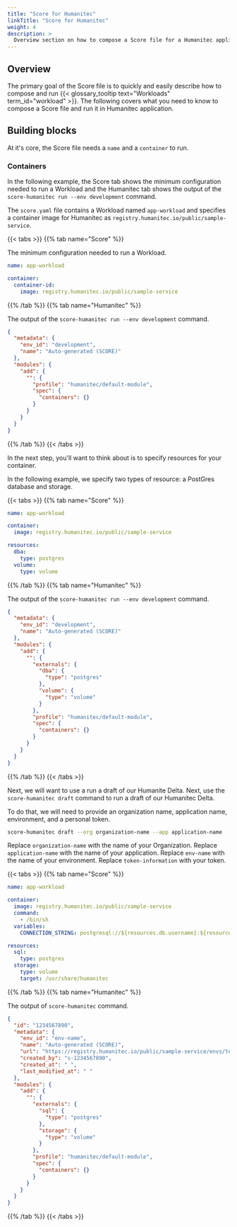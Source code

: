 ```yaml
---
title: "Score for Humanitec"
linkTitle: "Score for Humanitec"
weight: 4
description: >
  Overview section on how to compose a Score file for a Humanitec application.
---
```


## Overview

The primary goal of the Score file is to quickly and easily describe how to compose and run {{< glossary_tooltip text="Workloads" term_id="workload" >}}. The following covers what you need to know to compose a Score file and run it in Humanitec application.

## Building blocks

At it's core, the Score file needs a `name` and a `container` to run.

### Containers

In the following example, the Score tab shows the minimum configuration needed to run a Workload and the Humanitec tab shows the output of the `score-humanitec run --env development` command.

The `score.yaml` file contains a Workload named `app-workload` and specifies a container image for Humanitec as `registry.humanitec.io/public/sample-service`.

{{< tabs >}}
{{% tab name="Score" %}}

The minimum configuration needed to run a Workload.

```yml
name: app-workload

container:
  container-id:
    image: registry.humanitec.io/public/sample-service
```

{{% /tab %}}
{{% tab name="Humanitec" %}}

The output of the `score-humanitec run --env development` command.

```json
{
  "metadata": {
    "env_id": "development",
    "name": "Auto-generated (SCORE)"
  },
  "modules": {
    "add": {
      "": {
        "profile": "humanitec/default-module",
        "spec": {
          "containers": {}
        }
      }
    }
  }
}
```

{{% /tab %}}
{{< /tabs >}}

In the next step, you'll want to think about is to specify resources for your container.

In the following example, we specify two types of resource: a PostGres database and storage.

{{< tabs >}}
{{% tab name="Score" %}}

```yml
name: app-workload

container:
  image: registry.humanitec.io/public/sample-service

resources:
  dba:
    type: postgres
  volume:
    type: volume
```

{{% /tab %}}
{{% tab name="Humanitec" %}}

The output of the `score-humanitec run --env development` command.

```json
{
  "metadata": {
    "env_id": "development",
    "name": "Auto-generated (SCORE)"
  },
  "modules": {
    "add": {
      "": {
        "externals": {
          "dba": {
            "type": "postgres"
          },
          "volume": {
            "type": "volume"
          }
        },
        "profile": "humanitec/default-module",
        "spec": {
          "containers": {}
        }
      }
    }
  }
}
```

{{% /tab %}}
{{< /tabs >}}

Next, we will want to use a run a draft of our Humanite Delta.
Next, use the `score-humanitec draft` command to run a draft of our Humanitec Delta.

To do that, we will need to provide an organization name, application name, environment, and a personal token.

```bash
score-humanitec draft --org organization-name --app application-name  --env env-name --token token-information
```

Replace `organization-name` with the name of your Organization.
Replace `application-name` with the name of your application.
Replace `env-name` with the name of your environment.
Replace `token-information` with your token.

{{< tabs >}}
{{% tab name="Score" %}}

```yaml
name: app-workload

container:
  image: registry.humanitec.io/public/sample-service
  command:
    - /bin/sh
  variables:
    CONNECTION_STRING: postgresql://${resources.db.username}:${resources.db.password}@${resources.db.host}:${resources.db.port}/${resources.db.name}

resources:
  sql:
    type: postgres
  storage:
    type: volume
    target: /usr/share/humanitec
```

{{% /tab %}}
{{% tab name="Humanitec" %}}

The output of `score-humanitec` command.

```json
{
  "id": "1234567890",
  "metadata": {
    "env_id": "env-name",
    "name": "Auto-generated (SCORE)",
    "url": "https://registry.humanitec.io/public/sample-service/envs/test/draft/1234567890",
    "created_by": "s-1234567890",
    "created_at": " ",
    "last_modified_at": " "
  },
  "modules": {
    "add": {
      "": {
        "externals": {
          "sql": {
            "type": "postgres"
          },
          "storage": {
            "type": "volume"
          }
        },
        "profile": "humanitec/default-module",
        "spec": {
          "containers": {}
        }
      }
    }
  }
}
```

{{% /tab %}}
{{< /tabs >}}
